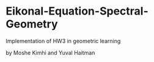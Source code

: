 # Eikonal-Equation-Spectral-Geometry

Implementation of HW3 in geometric learning

by Moshe Kimhi and Yuval Haitman
